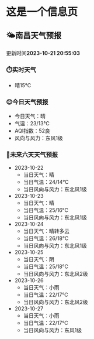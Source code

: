 # 这是一个信息页 
## 🌤️**南昌**天气预报
更新时间**2023-10-21 20:55:03**
### ⏱️实时天气
- 晴15℃
### 😊今日天气预报
- 今日天气：晴
- 气温：23/13℃
- AQI指数：52良
- 风向与风力：东风1级
### 🤩未来六天天气预报
- 2023-10-22
  - 当日天气：晴
  - 当日气温：24/14℃
  - 当日风向与风力：东北风1级
- 2023-10-23
  - 当日天气：晴
  - 当日气温：25/16℃
  - 当日风向与风力：东北风1级
- 2023-10-24
  - 当日天气：晴转多云
  - 当日气温：26/18℃
  - 当日风向与风力：东北风1级
- 2023-10-25
  - 当日天气：阴
  - 当日气温：25/18℃
  - 当日风向与风力：东北风2级
- 2023-10-26
  - 当日天气：小雨
  - 当日气温：22/17℃
  - 当日风向与风力：东北风2级
- 2023-10-27
  - 当日天气：小雨
  - 当日气温：22/17℃
  - 当日风向与风力：东风1级

